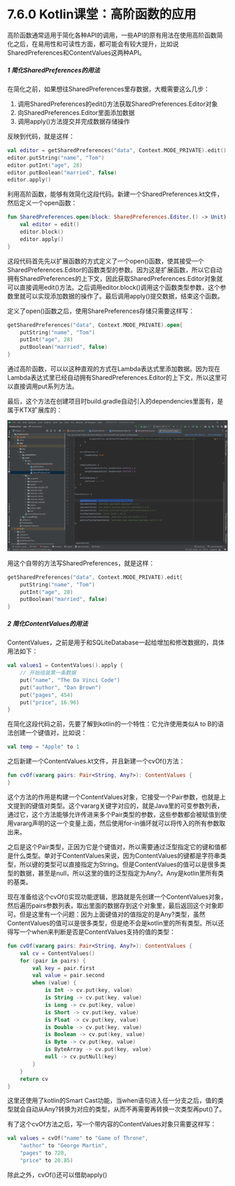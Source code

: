 # 7.6.0 Kotlin课堂：高阶函数的应用

高阶函数通常适用于简化各种API的调用，一些API的原有用法在使用高阶函数简化之后，在易用性和可读性方面，都可能会有较大提升，比如说SharedPreferences和ContentValues这两种API。

##### 1 简化SharedPreferences的用法

在简化之前，如果想往SharedPreferences里存数据，大概需要这么几步：

1. 调用SharedPreferences的edit()方法获取SharedPreferences.Editor对象
2. 向SharedPreferences.Editor里面添加数据
3. 调用apply()方法提交并完成数据存储操作

反映到代码，就是这样：

```kotlin
val editor = getSharedPreferences("data", Context.MODE_PRIVATE).edit()
editor.putString("name", "Tom")
editor.putInt("age", 28)
editor.putBoolean("married", false)
editor.apply()
```

利用高阶函数，能够有效简化这段代码。新建一个SharedPreferences.kt文件，然后定义一个open函数：

```kotlin
fun SharedPreferences.open(block: SharedPreferences.Editor.() -> Unit) {
    val editor = edit()
    editor.block()
    editor.apply()
}
```

这段代码首先先以扩展函数的方式定义了一个open()函数，使其接受一个SharedPreferences.Editor的函数类型的参数。因为这是扩展函数，所以它自动拥有SharedPreferences的上下文，因此获取SharedPreferences.Editor对象就可以直接调用edit()方法。之后调用editor.block()调用这个函数类型参数，这个参数里就可以实现添加数据的操作了。最后调用apply()提交数据，结束这个函数。

定义了open()函数之后，使用SharePreferences存储只需要这样写：

```kotlin
getSharedPreferences("data", Context.MODE_PRIVATE).open{
    putString("name", "Tom")
    putInt("age", 28)
    putBoolean("married", false)
}
```

通过高阶函数，可以以这种直观的方式在Lambda表达式里添加数据。因为现在Lambda表达式里已经自动拥有SharedPreferences.Editor的上下文，所以这里可以直接调用put系列方法。

最后，这个方法在创建项目时build.gradle自动引入的dependencies里面有，是属于KTX扩展库的：

![1673274443803](image/7.6.0Kotlin课堂：高阶函数的应用/1673274443803.png)

用这个自带的方法写SharedPreferences，就是这样：

```kotlin
getSharedPreferences("data", Context.MODE_PRIVATE).edit{
    putString("name", "Tom")
    putInt("age", 28)
    putBoolean("married", false)
}
```

##### 2 简化ContentValues的用法

ContentValues，之前是用于和SQLiteDatabase一起给增加和修改数据的，具体用法如下：

```kotlin
val values1 = ContentValues().apply {
	// 开始组装第一条数据
	put("name", "The Da Vinci Code")
	put("author", "Dan Brown")
	put("pages", 454)
	put("price", 16.96)
}
```

在简化这段代码之前，先要了解到kotlin的一个特性：它允许使用类似A to B的语法创建一个键值对，比如说：

```kotlin
val temp = "Apple" to 1
```

之后新建一个ContentValues.kt文件，并且新建一个cvOf()方法：

```kotlin
fun cvOf(vararg pairs: Pair<String, Any?>): ContentValues {  
}
```

这个方法的作用是构建一个ContentValues对象，它接受一个Pair参数，也就是上文提到的键值对类型。这个vararg关键字对应的，就是Java里的可变参数列表，通过它，这个方法能够允许传进来多个Pair类型的参数，这些参数都会被赋值到使用vararg声明的这一个变量上面，然后使用for-in循环就可以将传入的所有参数取出来。

之后是这个Pair类型，正因为它是个键值对，所以需要通过泛型指定它的键和值都是什么类型。单对于ContentValues来说，因为ContentValues的键都是字符串类型，所以键的类型可以直接指定为String。但是ContentValues的值可以是很多类型的数据，甚至是null，所以这里的值的泛型指定为Any?。Any是kotlin里所有类的基类。

现在准备给这个cvOf()实现功能逻辑，思路就是先创建一个ContentValues对象，然后遍历pairs参数列表，取出里面的数据存到这个对象里，最后返回这个对象即可。但是这里有一个问题：因为上面键值对的值指定的是Any?类型，虽然ContentValues的值可以是很多类型，但是绝不会是kotlin里的所有类型。所以还得写一个when来判断是否是ContentValues支持的值的类型：

```kotlin
fun cvOf(vararg pairs: Pair<String, Any?>): ContentValues {
    val cv = ContentValues()
    for (pair in pairs) {
        val key = pair.first
        val value = pair.second
        when (value) {
            is Int -> cv.put(key, value)
            is String -> cv.put(key, value)
            is Long -> cv.put(key, value)
            is Short -> cv.put(key, value)
            is Float -> cv.put(key, value)
            is Double -> cv.put(key, value)
            is Boolean -> cv.put(key, value)
            is Byte -> cv.put(key, value)
            is ByteArray -> cv.put(key, value)
            null -> cv.putNull(key)
        }
    }
    return cv
}
```

这里还使用了kotlin的Smart Cast功能，当when语句进入任一分支之后，值的类型就会自动从Any?转换为对应的类型，从而不再需要再转换一次类型再put()了。

有了这个cvOf方法之后，写一个带内容的ContentValues对象只需要这样写：

```kotlin
val values = cvOf("name" to "Game of Throne",
    "author" to "George Martin",
    "pages" to 720,
    "price" to 20.85)
```

除此之外，cvOf()还可以借助apply()
